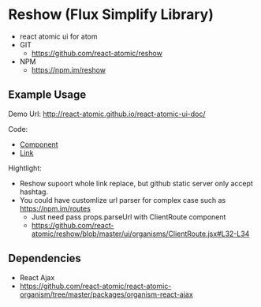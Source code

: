 Reshow (Flux Simplify Library)
===============
   * react atomic ui for atom 
   * GIT
      * https://github.com/react-atomic/reshow
   * NPM
      * https://npm.im/reshow

## Example Usage
Demo Url:
http://react-atomic.github.io/react-atomic-ui-doc/

Code:
   * [Component](https://github.com/react-atomic/react-atomic-ui-doc/blob/master/ui/pages/index.jsx#L21-L26)
   * [Link](https://github.com/react-atomic/react-atomic-ui-doc/blob/master/ui/organisms/Menu.jsx#L14-L16)

Hightlight:
   * Reshow supoort whole link replace, but github static server only accept hashtag.
   * You could have customlize url parser for complex case such as https://npm.im/routes
      * Just need pass props.parseUrl with ClientRoute component
      * https://github.com/react-atomic/reshow/blob/master/ui/organisms/ClientRoute.jsx#L32-L34


## Dependencies
   * React Ajax
   * https://github.com/react-atomic/react-atomic-organism/tree/master/packages/organism-react-ajax
